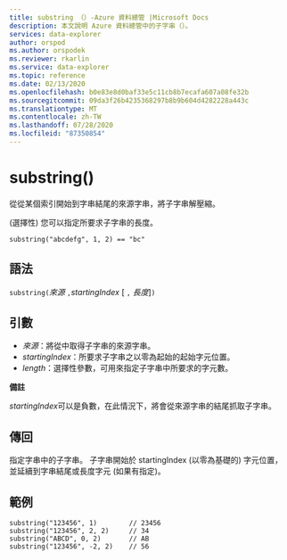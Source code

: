 ```yaml
---
title: substring （）-Azure 資料總管 |Microsoft Docs
description: 本文說明 Azure 資料總管中的子字串（）。
services: data-explorer
author: orspod
ms.author: orspodek
ms.reviewer: rkarlin
ms.service: data-explorer
ms.topic: reference
ms.date: 02/13/2020
ms.openlocfilehash: b0e83e8d0baf33e5c11cb8b7ecafa607a08fe32b
ms.sourcegitcommit: 09da3f26b4235368297b8b9b604d4282228a443c
ms.translationtype: MT
ms.contentlocale: zh-TW
ms.lasthandoff: 07/28/2020
ms.locfileid: "87350854"
---
```

# <a name="substring"></a>substring()

從從某個索引開始到字串結尾的來源字串，將子字串解壓縮。

(選擇性) 您可以指定所要求子字串的長度。

```kusto
substring("abcdefg", 1, 2) == "bc"
```

## <a name="syntax"></a>語法

`substring(`*來源* `,`*startingIndex* [ `,` *長度*]`)`

## <a name="arguments"></a>引數

* *來源*：將從中取得子字串的來源字串。
* *startingIndex*：所要求子字串之以零為起始的起始字元位置。
* *length*：選擇性參數，可用來指定子字串中所要求的字元數。 

**備註**

*startingIndex*可以是負數，在此情況下，將會從來源字串的結尾抓取子字串。

## <a name="returns"></a>傳回

指定字串中的子字串。 子字串開始於 startingIndex (以零為基礎的) 字元位置，並延續到字串結尾或長度字元 (如果有指定)。

## <a name="examples"></a>範例

```kusto
substring("123456", 1)        // 23456
substring("123456", 2, 2)     // 34
substring("ABCD", 0, 2)       // AB
substring("123456", -2, 2)    // 56
```